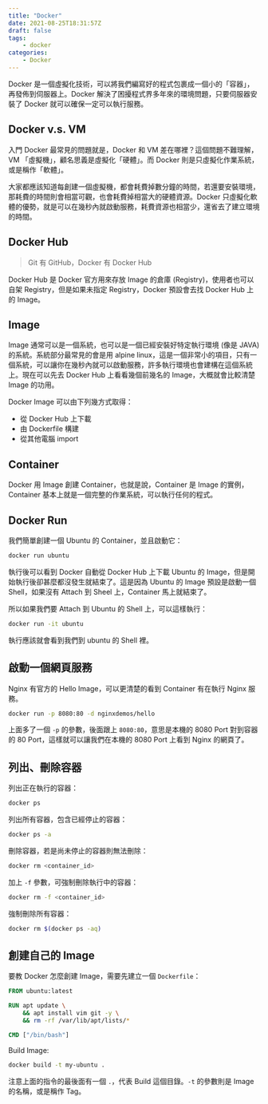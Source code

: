 ```yaml
---
title: "Docker"
date: 2021-08-25T18:31:57Z
draft: false
tags: 
    - docker
categories:
    - Docker
---
```


Docker 是一個虛擬化技術，可以將我們編寫好的程式包裹成一個小的「容器」，再發佈到伺服器上。Docker 解決了困擾程式界多年來的環境問題，只要伺服器安裝了 Docker 就可以確保一定可以執行服務。

<!--more-->

## Docker v.s. VM

入門 Docker 最常見的問題就是，Docker 和 VM 差在哪裡？這個問題不難理解，VM 「虛擬機」，顧名思義是虛擬化「硬體」。而 Docker 則是只虛擬化作業系統，或是稱作「軟體」。

大家都應該知道每創建一個虛擬機，都會耗費掉數分鐘的時間，若還要安裝環境，那耗費的時間則會相當可觀，也會耗費掉相當大的硬體資源。Docker 只虛擬化軟體的優勢，就是可以在幾秒內就啟動服務，耗費資源也相當少，還省去了建立環境的時間。

## Docker Hub

> Git 有 GitHub，Docker 有 Docker Hub

Docker Hub 是 Docker 官方用來存放 Image 的倉庫 (Registry)，使用者也可以自架 Registry，但是如果未指定 Registry，Docker 預設會去找 Docker Hub 上的 Image。

## Image

Image 通常可以是一個系統，也可以是一個已經安裝好特定執行環境 (像是 JAVA) 的系統。系統部分最常見的會是用 alpine linux，這是一個非常小的項目，只有一個系統，可以讓你在幾秒內就可以啟動服務，許多執行環境也會建構在這個系統上。現在可以先去 Docker Hub 上看看幾個前幾名的 Image，大概就會比較清楚 Image 的功用。

Docker Image 可以由下列幾方式取得：

- 從 Docker Hub 上下載
- 由 Dockerfile 構建
- 從其他電腦 import

## Container

Docker 用 Image 創建 Container，也就是說，Container 是 Image 的實例，Container 基本上就是一個完整的作業系統，可以執行任何的程式。

## Docker Run

我們簡單創建一個 Ubuntu 的 Container，並且啟動它：

```bash
docker run ubuntu
```

執行後可以看到 Docker 自動從 Docker Hub 上下載 Ubuntu 的 Image，但是開始執行後卻甚麼都沒發生就結束了。這是因為 Ubuntu 的 Image 預設是啟動一個 Shell，如果沒有 Attach 到 Sheel 上，Container 馬上就結束了。

所以如果我們要 Attach 到 Ubuntu 的 Shell 上，可以這樣執行：

```bash
docker run -it ubuntu
```

執行應該就會看到我們到 ubuntu 的 Shell 裡。

## 啟動一個網頁服務

Nginx 有官方的 Hello Image，可以更清楚的看到 Container 有在執行 Nginx 服務。

```bash
docker run -p 8080:80 -d nginxdemos/hello
```

上面多了一個 `-p` 的參數，後面跟上 `8080:80`，意思是本機的 8080 Port 對到容器的 80 Port，這樣就可以讓我們在本機的 8080 Port 上看到 Nginx 的網頁了。

## 列出、刪除容器

列出正在執行的容器：

```bash
docker ps
```

列出所有容器，包含已經停止的容器：

```bash
docker ps -a
```

刪除容器，若是尚未停止的容器則無法刪除：

```bash
docker rm <container_id>
```

加上 `-f` 參數，可強制刪除執行中的容器：

```bash
docker rm -f <container_id>
```

強制刪除所有容器：

```bash
docker rm $(docker ps -aq)
```

## 創建自己的 Image

要教 Docker 怎麼創建 Image，需要先建立一個 `Dockerfile`：

```dockerfile
FROM ubuntu:latest

RUN apt update \
    && apt install vim git -y \
    && rm -rf /var/lib/apt/lists/*

CMD ["/bin/bash"]
```

Build Image:

```bash
docker build -t my-ubuntu .
```

注意上面的指令的最後面有一個 `.`，代表 Build 這個目錄。`-t` 的參數則是 Image 的名稱，或是稱作 Tag。
